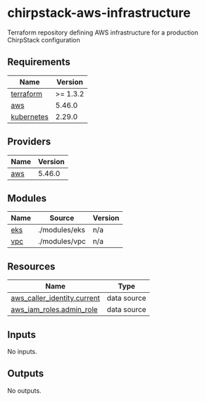 # chirpstack-aws-infrastructure
Terraform repository defining AWS infrastructure for a production ChirpStack configuration

<!-- BEGINNING OF PRE-COMMIT-TERRAFORM DOCS HOOK -->
## Requirements

| Name | Version |
|------|---------|
| <a name="requirement_terraform"></a> [terraform](#requirement\_terraform) | >= 1.3.2 |
| <a name="requirement_aws"></a> [aws](#requirement\_aws) | 5.46.0 |
| <a name="requirement_kubernetes"></a> [kubernetes](#requirement\_kubernetes) | 2.29.0 |

## Providers

| Name | Version |
|------|---------|
| <a name="provider_aws"></a> [aws](#provider\_aws) | 5.46.0 |

## Modules

| Name | Source | Version |
|------|--------|---------|
| <a name="module_eks"></a> [eks](#module\_eks) | ./modules/eks | n/a |
| <a name="module_vpc"></a> [vpc](#module\_vpc) | ./modules/vpc | n/a |

## Resources

| Name | Type |
|------|------|
| [aws_caller_identity.current](https://registry.terraform.io/providers/hashicorp/aws/5.46.0/docs/data-sources/caller_identity) | data source |
| [aws_iam_roles.admin_role](https://registry.terraform.io/providers/hashicorp/aws/5.46.0/docs/data-sources/iam_roles) | data source |

## Inputs

No inputs.

## Outputs

No outputs.
<!-- END OF PRE-COMMIT-TERRAFORM DOCS HOOK -->

